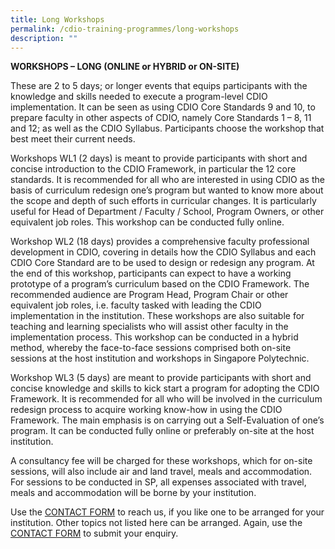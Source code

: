 ```yaml
---
title: Long Workshops
permalink: /cdio-training-programmes/long-workshops
description: ""
---
```

**WORKSHOPS – LONG (ONLINE or HYBRID or ON-SITE)**

These are 2 to 5 days; or longer events that equips participants with the knowledge and skills needed to execute a program-level CDIO implementation. It can be seen as using CDIO Core Standards 9 and 10, to prepare faculty in other aspects of CDIO, namely Core Standards 1 – 8, 11 and 12; as well as the CDIO Syllabus. Participants choose the workshop that best meet their current needs.

Workshops WL1 (2 days) is meant to provide participants with short and concise introduction to the CDIO Framework, in particular the 12 core standards. It is recommended for all who are interested in using CDIO as the basis of curriculum redesign one’s program but wanted to know more about the scope and depth of such efforts in curricular changes. It is particularly useful for Head of Department / Faculty / School, Program Owners, or other equivalent job roles. This workshop can be conducted fully online.

Workshop WL2 (18 days) provides a comprehensive faculty professional development in CDIO, covering in details how the CDIO Syllabus and each CDIO Core Standard are to be used to design or redesign any program. At the end of this workshop, participants can expect to have a working prototype of a program’s curriculum based on the CDIO Framework. The recommended audience are Program Head, Program Chair or other equivalent job roles, i.e. faculty tasked with leading the CDIO implementation in the institution. These workshops are also suitable for teaching and learning specialists who will assist other faculty in the implementation process. This workshop can be conducted in a hybrid method, whereby the face-to-face sessions comprised both on-site sessions at the host institution and workshops in Singapore Polytechnic.

Workshop WL3 (5 days) are meant to provide participants with short and concise knowledge and skills to kick start a program for adopting the CDIO Framework. It is recommended for all who will be involved in the curriculum redesign process to acquire working know-how in using the CDIO Framework. The main emphasis is on carrying out a Self-Evaluation of one’s program. It can be conducted fully online or preferably on-site at the host institution.

A consultancy fee will be charged for these workshops, which for on-site sessions, will also include air and land travel, meals and accommodation. For sessions to be conducted in SP, all expenses associated with travel, meals and accommodation will be borne by your institution.

Use the [CONTACT FORM](https://www.form.gov.sg/#!/621d82477ef19c001210bd7a) to reach us, if you like one to be arranged for your institution. Other topics not listed here can be arranged. Again, use the [CONTACT FORM](https://www.form.gov.sg/#!/621d82477ef19c001210bd7a) to submit your enquiry.